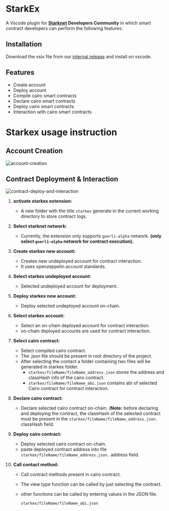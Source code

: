 # StarkEx

A Vscode plugin for **[Starknet](https://www.starknet.io/en) Developers Community** in which smart contract developers can perform the following features:

## Installation

Download the vsix file from our [internal release](https://github.com/7finney/starkex/releases/tag/v0.0.1) and install on vscode.

## Features

- Create account
- Deploy account
- Compile cairo smart contracts
- Declare cairo smart contracts
- Deploy cairo smart contracts
- Interaction with cairo smart contracts

# Starkex usage instruction

## Account Creation
![account-creation](https://user-images.githubusercontent.com/13261372/229073284-b790c667-6f3e-4899-96f6-d53f36d9cf06.gif)




## Contract Deployment & Interaction
![contract-deploy-and-interaction](https://user-images.githubusercontent.com/9979182/229073433-3f6b4c7c-48dd-414b-bbe5-c52f03764a0d.gif)



1. **activate starkex extension:** 
    - A new folder with the title `starkex` generate in the current working directory to store contract logs.
    
2. **Select starknet network:**
    - Currently, the extension only supports `goerli-alpha` network. **(only select `goerli-alpha` network for contract execution).**
3. **Create starkex new account:**
    - Creates new undeployed account for contract interaction.
    - It uses openzeppelin account standards.
4. **Select starkex undeployed account:**
    - Selected undeployed account for deployment.
5. **Deploy starkex new account:**
    - Deploy selected undeployed account on-chain.
6. **Select starkex account:**
    - Select an on-chain deployed account for contract interaction.
    - on-chain deployed accounts are used for contract interaction.
7. **Select cairo contract:**
    - Select compiled cairo contract.
    - The .json file should be present in root directory of the project.
    - After selecting the contact a folder containing two files will be generated in starkex folder.
        - `starkex/fileName/fileName_address.json` stores the address and classHash info of the cairo contract.
        - `starkex/fileName/fileName_abi.json` contains abi of selected Cairo contract for contract interaction.
8. **Declare cairo contract:**
    - Declare selected cairo contract on-chain. (**Note:** before declaring and deploying the contract, the classHash of the selected contract must be present in the `starkex/fileName/fileName_address.json.` classHash field.
9. **Deploy cairo contract:**
    - Deploy selected cairo contract on-chain.
    - paste deployed contract address into file `starkex/fileName/fileName_address.json.`  address field.
10. **Call contact method:**
    - Call contract methods present in cairo contract.
    - The view type function can be called by just selecting the contract.
    - other functions can be called by entering values in the JSON file.
        
        `starkex/fileName/fileName_abi.json`
